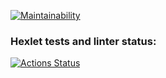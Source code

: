 [![Maintainability](https://api.codeclimate.com/v1/badges/194629cd817f2f1eb564/maintainability)](https://codeclimate.com/github/DashProsh/java-project-61/maintainability)


### Hexlet tests and linter status:
[![Actions Status](https://github.com/DashProsh/java-project-61/actions/workflows/hexlet-check.yml/badge.svg)](https://github.com/DashProsh/java-project-61/actions)

